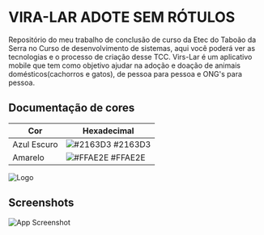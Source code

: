 # VIRA-LAR ADOTE SEM RÓTULOS
Repositório do meu trabalho de conclusão de curso da Etec do Taboão da Serra no Curso de desenvolvimento de sistemas, aqui você poderá ver as tecnologias e o processo de criação desse TCC.
Virs-Lar é um aplicativo mobile que tem como objetivo ajudar na adoção e doação de animais domésticos(cachorros e gatos), de pessoa para pessoa e ONG's para pessoa.

## Documentação de cores

| Cor               | Hexadecimal                                                |
| ----------------- | ---------------------------------------------------------------- |
| Azul Escuro       | ![#2163D3](https://via.placeholder.com/10/2163D3?text=+) #2163D3 |
| Amarelo       | ![#FFAE2E](https://via.placeholder.com/10/FFAE2E?text=+) #FFAE2E |
![Logo](https://i.ibb.co/HKqX3hW/3.png)


## Screenshots

![App Screenshot](https://via.placeholder.com/468x300?text=App+Screenshot+Here)
